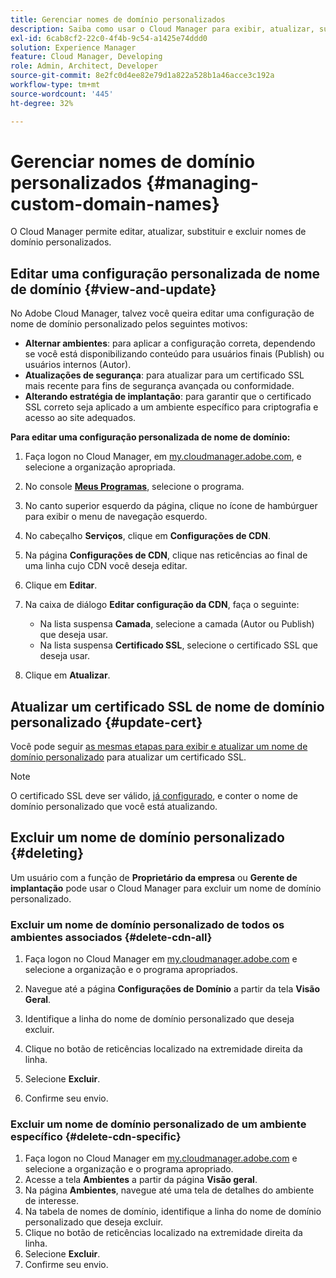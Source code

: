 ```yaml
---
title: Gerenciar nomes de domínio personalizados
description: Saiba como usar o Cloud Manager para exibir, atualizar, substituir e excluir nomes de domínio personalizados.
exl-id: 6cab8cf2-22c0-4f4b-9c54-a1425e74ddd0
solution: Experience Manager
feature: Cloud Manager, Developing
role: Admin, Architect, Developer
source-git-commit: 8e2fc0d4ee82e79d1a822a528b1a46acce3c192a
workflow-type: tm+mt
source-wordcount: '445'
ht-degree: 32%

---
```



# Gerenciar nomes de domínio personalizados {#managing-custom-domain-names}

O Cloud Manager permite editar, atualizar, substituir e excluir nomes de domínio personalizados.

## Editar uma configuração personalizada de nome de domínio {#view-and-update}

No Adobe Cloud Manager, talvez você queira editar uma configuração de nome de domínio personalizado pelos seguintes motivos:

* **Alternar ambientes**: para aplicar a configuração correta, dependendo se você está disponibilizando conteúdo para usuários finais (Publish) ou usuários internos (Autor).
* **Atualizações de segurança**: para atualizar para um certificado SSL mais recente para fins de segurança avançada ou conformidade.
* **Alterando estratégia de implantação**: para garantir que o certificado SSL correto seja aplicado a um ambiente específico para criptografia e acesso ao site adequados.

**Para editar uma configuração personalizada de nome de domínio:**

1. Faça logon no Cloud Manager, em [my.cloudmanager.adobe.com](https://my.cloudmanager.adobe.com/), e selecione a organização apropriada.

1. No console **[Meus Programas](/help/implementing/cloud-manager/navigation.md#my-programs)**, selecione o programa.

1. No canto superior esquerdo da página, clique no ícone de hambúrguer para exibir o menu de navegação esquerdo.
1. No cabeçalho **Serviços**, clique em **Configurações de CDN**.
1. Na página **Configurações de CDN**, clique nas reticências ao final de uma linha cujo CDN você deseja editar.
1. Clique em **Editar**.
1. Na caixa de diálogo **Editar configuração da CDN**, faça o seguinte:
   * Na lista suspensa **Camada**, selecione a camada (Autor ou Publish) que deseja usar.
   * Na lista suspensa **Certificado SSL**, selecione o certificado SSL que deseja usar.
1. Clique em **Atualizar**.


## Atualizar um certificado SSL de nome de domínio personalizado {#update-cert}

Você pode seguir [as mesmas etapas para exibir e atualizar um nome de domínio personalizado](#view-and-update) para atualizar um certificado SSL.

>[!NOTE]
>
>O certificado SSL deve ser válido, [já configurado](/help/implementing/cloud-manager/managing-ssl-certifications/introduction-to-ssl-certificates.md), e conter o nome de domínio personalizado que você está atualizando.


## Excluir um nome de domínio personalizado {#deleting}

Um usuário com a função de **Proprietário da empresa** ou **Gerente de implantação** pode usar o Cloud Manager para excluir um nome de domínio personalizado.

### Excluir um nome de domínio personalizado de todos os ambientes associados {#delete-cdn-all}

1. Faça logon no Cloud Manager em [my.cloudmanager.adobe.com](https://my.cloudmanager.adobe.com/) e selecione a organização e o programa apropriados.

1. Navegue até a página **Configurações de Domínio** a partir da tela **Visão Geral**.

1. Identifique a linha do nome de domínio personalizado que deseja excluir.

1. Clique no botão de reticências localizado na extremidade direita da linha.

1. Selecione **Excluir**.

1. Confirme seu envio.


### Excluir um nome de domínio personalizado de um ambiente específico {#delete-cdn-specific}

1. Faça logon no Cloud Manager em [my.cloudmanager.adobe.com](https://my.cloudmanager.adobe.com/) e selecione a organização e o programa apropriado.
1. Acesse a tela **Ambientes** a partir da página **Visão geral**.
1. Na página **Ambientes**, navegue até uma tela de detalhes do ambiente de interesse.
1. Na tabela de nomes de domínio, identifique a linha do nome de domínio personalizado que deseja excluir.
1. Clique no botão de reticências localizado na extremidade direita da linha.
1. Selecione **Excluir**.
1. Confirme seu envio.
